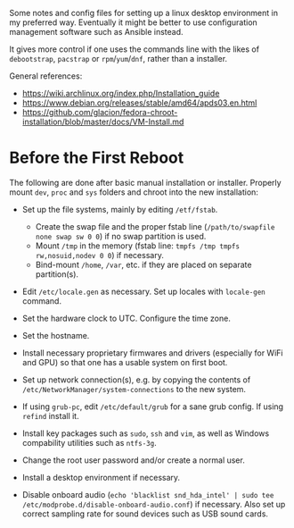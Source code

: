 Some notes and config files for setting up a linux desktop environment in my preferred way. Eventually it might be better to use  configuration management software such as Ansible instead.

It gives more control if one uses the commands line with the likes of `debootstrap`, `pacstrap` or `rpm`/`yum`/`dnf`, rather than a installer. 

General references: 
* https://wiki.archlinux.org/index.php/Installation_guide
* https://www.debian.org/releases/stable/amd64/apds03.en.html
* https://github.com/glacion/fedora-chroot-installation/blob/master/docs/VM-Install.md

# Before the First Reboot

The following are done after basic manual installation or installer. Properly mount `dev`, `proc` and `sys` folders and chroot into the new installation:

* Set up the file systems, mainly by editing `/etf/fstab`.
    - Create the swap file and the proper fstab line (`/path/to/swapfile none swap sw 0 0`) if no swap partition is used.
    - Mount `/tmp` in the memory (fstab line: `tmpfs /tmp tmpfs rw,nosuid,nodev 0 0`) if necessary.
    - Bind-mount `/home`, `/var`, etc. if they are placed on separate partition(s). 

* Edit `/etc/locale.gen` as necessary. Set up locales with `locale-gen` command. 

* Set the hardware clock to UTC. Configure the time zone.

* Set the hostname.

* Install necessary proprietary firmwares and drivers (especially for WiFi and GPU) so that one has a usable system on first boot. 

* Set up network connection(s), e.g. by copying the contents of `/etc/NetworkManager/system-connections` to the new system.

* If using `grub-pc`, edit `/etc/default/grub` for a sane grub config. If using `refind` install it.

* Install key packages such as `sudo`, `ssh` and `vim`, as well as Windows compability utilities such as `ntfs-3g`.

* Change the root user password and/or create a normal user.

* Install a desktop environment if necessary.

* Disable onboard audio (`echo 'blacklist snd_hda_intel' | sudo tee /etc/modprobe.d/disable-onboard-audio.conf`) if necessary. Also set up correct sampling rate for sound devices such as USB sound cards.
